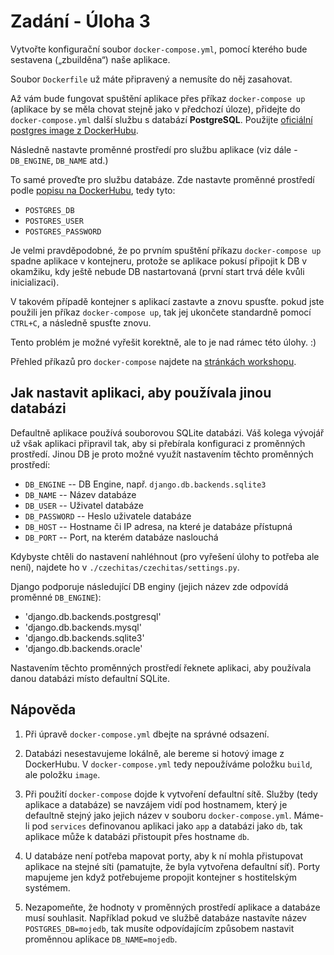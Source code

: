 # Zadání - Úloha 3

Vytvořte konfigurační soubor `docker-compose.yml`, pomocí kterého bude sestavena („zbuilděna“) naše aplikace.

Soubor `Dockerfile` už máte připravený a nemusíte do něj zasahovat.

Až vám bude fungovat spuštění aplikace přes příkaz `docker-compose up` (aplikace by se měla chovat stejně jako v předchozí úloze), přidejte do `docker-compose.yml` další službu s databází **PostgreSQL**. Použijte [oficiální postgres image z DockerHubu](https://hub.docker.com/_/postgres).

Následně nastavte proměnné prostředí pro službu aplikace (viz dále - `DB_ENGINE`, `DB_NAME` atd.)

To samé proveďte pro službu databáze. Zde nastavte proměnné prostředí podle [popisu na DockerHubu](https://hub.docker.com/_/postgres), tedy tyto:

- `POSTGRES_DB`
- `POSTGRES_USER`
- `POSTGRES_PASSWORD`

Je velmi pravděpodobné, že po prvním spuštění příkazu `docker-compose up` spadne aplikace v kontejneru, protože se aplikace pokusí připojit k DB v okamžiku, kdy ještě nebude DB nastartovaná (první start trvá déle kvůli inicializaci).

V takovém případě kontejner s aplikací zastavte a znovu spusťte. pokud jste použili jen příkaz `docker-compose up`, tak jej ukončete standardně pomocí `CTRL+C`, a následně spusťte znovu.

Tento problém je možné vyřešit korektně, ale to je nad rámec této úlohy. :)

Přehled příkazů pro `docker-compose` najdete na [stránkách workshopu](https://czechitas.orchi.page/linux/uzitecne/docker/).

## Jak nastavit aplikaci, aby používala jinou databázi

Defaultně aplikace používá souborovou SQLite databázi.
Váš kolega vývojář už však aplikaci připravil tak, aby si přebírala konfiguraci z proměnných prostředí.
Jinou DB je proto možné využít nastavením těchto proměnných prostředí:

- `DB_ENGINE` -- DB Engine, např. `django.db.backends.sqlite3`
- `DB_NAME` -- Název databáze
- `DB_USER` -- Uživatel databáze
- `DB_PASSWORD` -- Heslo uživatele databáze
- `DB_HOST` -- Hostname či IP adresa, na které je databáze přístupná
- `DB_PORT` -- Port, na kterém databáze naslouchá

Kdybyste chtěli do nastavení nahléhnout (pro vyřešení úlohy to potřeba ale není), najdete ho v `./czechitas/czechitas/settings.py`.

Django podporuje následující DB enginy (jejich název zde odpovídá proměnné `DB_ENGINE`):

- 'django.db.backends.postgresql'
- 'django.db.backends.mysql'
- 'django.db.backends.sqlite3'
- 'django.db.backends.oracle'

Nastavením těchto proměnných prostředí řeknete aplikaci, aby používala danou databázi místo defaultní SQLite.

## Nápověda

1. Při úpravě `docker-compose.yml` dbejte na správné odsazení.

2. Databázi nesestavujeme lokálně, ale bereme si hotový image z DockerHubu. V `docker-compose.yml` tedy nepoužíváme položku `build`, ale položku `image`.

3. Při použití `docker-compose` dojde k vytvoření defaultní sítě. Služby (tedy aplikace a databáze) se navzájem vidí pod hostnamem, který je defaultně stejný jako jejich název v souboru `docker-compose.yml`. Máme-li pod `services` definovanou aplikaci jako `app` a databázi jako `db`, tak aplikace může k databázi přistoupit přes hostname `db`.

4. U databáze není potřeba mapovat porty, aby k ní mohla přistupovat aplikace na stejné síti (pamatujte, že byla vytvořena defaultní síť). Porty mapujeme jen když potřebujeme propojit kontejner s hostitelským systémem.

5. Nezapomeňte, že hodnoty v proměnných prostředí aplikace a databáze musí souhlasit. Například pokud ve službě databáze nastavíte název `POSTGRES_DB=mojedb`, tak musíte odpovídajícím způsobem nastavit proměnnou aplikace `DB_NAME=mojedb`.
